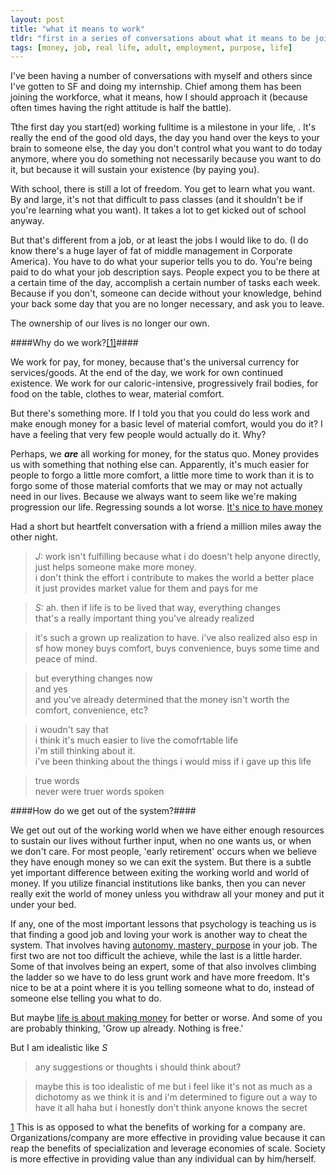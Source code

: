 ```yaml
---
layout: post
title: "what it means to work"
tldr: "first in a series of conversations about what it means to be joining the workforce"
tags: [money, job, real life, adult, employment, purpose, life]
---
```


I've been having a number of conversations with myself and others since I've gotten to SF and doing my internship. Chief among them has been joining the workforce, what it means, how I should approach it (because often times having the right attitude is half the battle).

Tthe first day you start(ed) working fulltime is a milestone in your life, . It's really the end of the good old days, the day you hand over the keys to your brain to someone else, the day you don't control what you want to do today anymore, where you do something not necessarily because you want to do it, but because it will sustain your existence (by paying you). 

With school, there is still a lot of freedom. You get to learn what you want. By and large, it's not that difficult to pass classes (and it shouldn't be if you're learning what you want). It takes a lot to get kicked out of school anyway.

But that's different from a job, or at least the jobs I would like to do. (I do know there's a huge layer of fat of middle management in Corporate America). You have to do what your superior tells you to do. You're being paid to do what your job description says. People expect you to be there at a certain time of the day, accomplish a certain number of tasks each week. Because if you don't, someone can decide without your knowledge, behind your back some day that you are no longer necessary,
and ask you to leave.

The ownership of our lives is no longer our own. 

[1]: #footer1
[2]: http://www.youtube.com/watch?v=wdzHgN7_Hs8
[money]: jshum.github.com/blog
[4]: http://swombat.com/2013/7/24/embrace-desire-money

####Why do we work?[\[1\]][1]####

We work for pay, for money, because that's the universal currency for services/goods.  At the end of the day, we work for own continued existence. We work for our caloric-intensive, progressively frail bodies, for food on the table, clothes to wear, material comfort.

But there's something more. If I told you that you could do less work and make enough money for a basic level of material comfort, would you do it? I have a feeling that very few people would actually do it. Why? 

Perhaps, we *__are__* all working for money, for the status quo. Money provides us with something that nothing else can. Apparently, it's much easier for people to forgo a little more comfort, a little more time to work than it is to forgo some of those material comforts that we may or may not actually need in our lives. Because we always want to seem like we're making progression our life. Regressing sounds a lot worse. [It's nice to have money][money]

Had a short but heartfelt conversation with a friend a million miles away the other night.

> *J:* work isn't fulfilling because what i do doesn't help anyone directly, just helps someone make more money.  
> i don't think the effort i contribute to makes the world a better place  
> it just provides market value for them and pays for me

> *S:* ah. then if life is to be lived that way, everything changes  
> that's a really important thing you've already realized

> it's such a grown up realization to have. i've also realized also esp in sf how money buys comfort, buys convenience, buys some time and peace of mind.

> but everything changes now  
> and yes  
> and you've already determined that the money isn't worth the comfort, convenience, etc?

> i woudn't say that  
> i think it's much easier to live the comofrtable life  
> i'm still thinking about it.   
> i've been thinking about the things i would miss if i gave up this life

> true words   
> never were truer words spoken

####How do we get out of the system?####

We get out out of the working world when we have either enough resources to sustain our lives without further input, when no one wants us, or when we don't care. For most people, 'early retirement' occurs when we believe they have enough money so we can exit the system. But there is a subtle yet important difference between exiting the working world and world of money. If you utilize financial institutions like banks, then you can never really exit the world of money unless you withdraw
all your money and put it under your bed. 

If any, one of the most important lessons that psychology is teaching us is that finding a good job and loving your work is another way to cheat the system. That involves having [autonomy, mastery, purpose][2] in your job. The first two are not too difficult the achieve, while the last is a little harder. Some of that involves being an expert, some of that also involves climbing the ladder so we have to do less grunt work and have more freedom. It's nice to be at a point where it is you
telling someone what to do, instead of someone else telling you what to do.

But maybe [life is about making money][4] for better or worse. And some of you are probably thinking, 'Grow up already. Nothing is free.'

But I am idealistic like *S*

> any suggestions or thoughts i should think about?

> maybe this is too idealistic of me
> but i feel like it's not as much as a dichotomy as we think it is
> and i'm determined to figure out a way to have it all
> haha
> but i honestly don't think anyone knows the secret

<a id="footer1">[1]</a>
This is as opposed to what the benefits of working for a company are. Organizations/company are more effective in providing value because it can reap the benefits of specialization and leverage economies of scale. Society is more effective in providing value than any individual can by him/herself.


